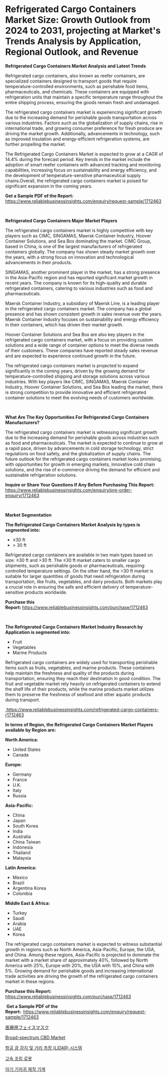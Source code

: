 <p><h1>Refrigerated Cargo Containers Market Size: Growth Outlook from 2024 to 2031, projecting at Market's Trends Analysis by Application, Regional Outlook, and Revenue</h1></p><p><strong>Refrigerated Cargo Containers Market Analysis and Latest Trends</strong></p>
<p><p>Refrigerated cargo containers, also known as reefer containers, are specialized containers designed to transport goods that require temperature-controlled environments, such as perishable food items, pharmaceuticals, and chemicals. These containers are equipped with refrigeration units that maintain a specific temperature range throughout the entire shipping process, ensuring the goods remain fresh and undamaged.</p><p>The refrigerated cargo containers market is experiencing significant growth due to the increasing demand for perishable goods transportation across various industries. Factors such as the globalization of supply chains, rise in international trade, and growing consumer preference for fresh produce are driving the market growth. Additionally, advancements in technology, such as improved insulation and energy-efficient refrigeration systems, are further propelling the market.</p><p>The Refrigerated Cargo Containers Market is expected to grow at a CAGR of 14.4% during the forecast period. Key trends in the market include the adoption of smart reefer containers with advanced tracking and monitoring capabilities, increasing focus on sustainability and energy efficiency, and the development of temperature-sensitive pharmaceutical supply chains.Overall, the refrigerated cargo containers market is poised for significant expansion in the coming years.</p></p>
<p><strong>Get a Sample PDF of the Report:&nbsp;</strong> <a href="https://www.reliablebusinessinsights.com/enquiry/request-sample/1712463">https://www.reliablebusinessinsights.com/enquiry/request-sample/1712463</a></p>
<p>&nbsp;</p>
<p><strong>Refrigerated Cargo Containers Major Market Players</strong></p>
<p><p>The refrigerated cargo containers market is highly competitive with key players such as CIMC, SINGAMAS, Maersk Container Industry, Hoover Container Solutions, and Sea Box dominating the market. CIMC Group, based in China, is one of the largest manufacturers of refrigerated containers globally. The company has shown steady market growth over the years, with a strong focus on innovation and technological advancements in their products.</p><p>SINGAMAS, another prominent player in the market, has a strong presence in the Asia-Pacific region and has reported significant market growth in recent years. The company is known for its high-quality and durable refrigerated containers, catering to various industries such as food and pharmaceuticals.</p><p>Maersk Container Industry, a subsidiary of Maersk Line, is a leading player in the refrigerated cargo containers market. The company has a global presence and has shown consistent growth in sales revenue over the years. Maersk Container Industry focuses on sustainability and energy efficiency in their containers, which has driven their market growth.</p><p>Hoover Container Solutions and Sea Box are also key players in the refrigerated cargo containers market, with a focus on providing custom solutions and a wide range of container options to meet the diverse needs of their customers. These companies have reported steady sales revenue and are expected to experience continued growth in the future.</p><p>The refrigerated cargo containers market is projected to expand significantly in the coming years, driven by the growing demand for temperature-controlled shipping and storage solutions across various industries. With key players like CIMC, SINGAMAS, Maersk Container Industry, Hoover Container Solutions, and Sea Box leading the market, there is strong competition to provide innovative and efficient refrigerated container solutions to meet the evolving needs of customers worldwide.</p></p>
<p>&nbsp;</p>
<p><strong>What Are The Key Opportunities For Refrigerated Cargo Containers Manufacturers?</strong></p>
<p><p>The refrigerated cargo containers market is witnessing significant growth due to the increasing demand for perishable goods across industries such as food and pharmaceuticals. The market is expected to continue to grow at a rapid pace, driven by advancements in cold storage technology, strict regulations on food safety, and the globalization of supply chains. The future outlook for the refrigerated cargo containers market looks promising, with opportunities for growth in emerging markets, innovative cold chain solutions, and the rise of e-commerce driving the demand for efficient and sustainable refrigeration solutions.</p></p>
<p><strong>Inquire or Share Your Questions If Any Before Purchasing This Report:</strong> <a href="https://www.reliablebusinessinsights.com/enquiry/pre-order-enquiry/1712463">https://www.reliablebusinessinsights.com/enquiry/pre-order-enquiry/1712463</a></p>
<p>&nbsp;</p>
<p><strong>Market Segmentation</strong></p>
<p><strong>The Refrigerated Cargo Containers Market Analysis by types is segmented into:</strong></p>
<p><ul><li>≤30 ft</li><li>> 30 ft</li></ul></p>
<p><p>Refrigerated cargo containers are available in two main types based on size: ≤30 ft and >30 ft. The ≤30 ft market caters to smaller cargo shipments, such as perishable goods or pharmaceuticals, requiring controlled temperature settings. On the other hand, the >30 ft market is suitable for larger quantities of goods that need refrigeration during transportation, like fruits, vegetables, and dairy products. Both markets play a crucial role in ensuring the safe and efficient delivery of temperature-sensitive products worldwide.</p></p>
<p><strong>Purchase this Report:&nbsp;</strong><a href="https://www.reliablebusinessinsights.com/purchase/1712463">https://www.reliablebusinessinsights.com/purchase/1712463</a></p>
<p>&nbsp;</p>
<p><strong>The Refrigerated Cargo Containers Market Industry Research by Application is segmented into:</strong></p>
<p><ul><li>Fruit</li><li>Vegetables</li><li>Marine Products</li></ul></p>
<p><p>Refrigerated cargo containers are widely used for transporting perishable items such as fruits, vegetables, and marine products. These containers help maintain the freshness and quality of the products during transportation, ensuring they reach their destination in good condition. The fruit and vegetable market rely heavily on refrigerated containers to extend the shelf life of their products, while the marine products market utilizes them to preserve the freshness of seafood and other aquatic products during transport.</p></p>
<p><a href="https://www.reliablebusinessinsights.com/refrigerated-cargo-containers-r1712463">&nbsp;https://www.reliablebusinessinsights.com/refrigerated-cargo-containers-r1712463</a></p>
<p><strong>In terms of Region, the Refrigerated Cargo Containers Market Players available by Region are:</strong></p>
<p>
    <p> <strong> North America: </strong>
        <ul>
            <li>United States</li>
            <li>Canada</li>
        </ul>
        </p> 
    <p> <strong> Europe: </strong>
        <ul>
            <li>Germany</li>
            <li>France</li>
            <li>U.K.</li>
            <li>Italy</li>
            <li>Russia</li>
        </ul>
        </p> 
    <p> <strong> Asia-Pacific: </strong>
        <ul>
            <li>China</li>
            <li>Japan</li>
            <li>South Korea</li>
            <li>India</li>
            <li>Australia</li>
            <li>China Taiwan</li>
            <li>Indonesia</li>
            <li>Thailand</li>
            <li>Malaysia</li>
        </ul>
        </p> 
    <p> <strong> Latin America: </strong>
        <ul>
            <li>Mexico</li>
            <li>Brazil</li>
            <li>Argentina Korea</li>
            <li>Colombia</li>
        </ul>
        </p> 
    <p> <strong> Middle East & Africa: </strong>
        <ul>
            <li>Turkey</li>
            <li>Saudi</li>
            <li>Arabia</li>
            <li>UAE</li>
            <li>Korea</li>
        </ul>
    </p>
    </p>
<p><p>The refrigerated cargo containers market is expected to witness substantial growth in regions such as North America, Asia-Pacific, Europe, the USA, and China. Among these regions, Asia-Pacific is projected to dominate the market with a market share of approximately 40%, followed by North America with 25%, Europe with 20%, the USA with 10%, and China with 5%. Growing demand for perishable goods and increasing international trade activities are driving the growth of the refrigerated cargo containers market in these regions.</p></p>
<p><strong>Purchase this Report: </strong><a href="https://www.reliablebusinessinsights.com/purchase/1712463">https://www.reliablebusinessinsights.com/purchase/1712463</a></p>
<p>&nbsp;<strong>Get a Sample PDF of the Report:&nbsp;&nbsp;</strong><a href="https://www.reliablebusinessinsights.com/enquiry/request-sample/1712463">https://www.reliablebusinessinsights.com/enquiry/request-sample/1712463</a></p>
<p><strong></strong></p>
<p><p><a href="https://github.com/RodHoppe07/Market-Research-Report-List-2/blob/main/6656753127313.md">医療用フェイスマスク</a></p><p><a href="https://github.com/myacatherineblakecaczo9vcsw/Market-Research-Report-List-3/blob/main/broad-spectrum-cbd-market.md">Broad-spectrum CBD Market</a></p><p><a href="https://github.com/AidenReinger/Market-Research-Report-List-1/blob/main/7843012107372.md">항공 광 감지 및 거리 측정 (LiDAR) 시스템</a></p><p><a href="https://github.com/rahat-gis/Market-Research-Report-List-1/blob/main/1821060110530.md">고속 조립 로봇</a></p><p><a href="https://medium.com/@leeanford76845djf/%EC%95%84%EA%B8%B0-%EA%B8%B0%EC%A0%80%EA%B7%80-%EC%A0%9C%EC%A1%B0%EA%B8%B0%EA%B3%84-%EC%8B%9C%EC%9E%A5-2031%EB%85%84%EA%B9%8C%EC%A7%80%EC%9D%98-%EB%8F%99%ED%96%A5-%EC%98%88%EC%B8%A1-%EB%B0%8F-%EA%B2%BD%EC%9F%81-%EB%B6%84%EC%84%9D-903c077628b5">아기 기저귀 제작 기계</a></p></p>
